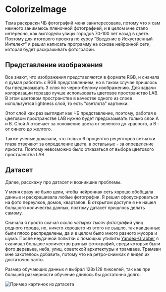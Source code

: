 # ColorizeImage
 Тема раскраски ЧБ фотографий меня заинтересовала, потому что я сам немного занимаюсь пленочной фотографией, и в целом мне стало интересно, как выглядели улицы городов 70-100 лет назад в цвете. Поэтому для итогового проекта по курсу "Введение в Искуственный Интелект" я решил написать программу на основе нейронной сети, которая будет раскрашивать фотографии.
## Представление изображения
Все знают, что изображения представляются в формате RGB, и сначала я думал работать с RGB представлением, но в таком случае пришлось бы предсказывать 3 слоя по черно-белому изображению. Для задачи колоризации гораздо лучше использовать цветовое пространство LAB.
В этом цветовом пространстве в качестве одного из слоев используется lightness слой, то есть “светлота” картинки.

Этот слой как раз выглядит как ЧБ представление, поэтому, работая в цветовом пространстве LAB нужно будет предсказывать только слои A и B.
Слой А отвечает за положение цвета от зеленого до красного, а B - от синего до желтого. 

Также ученые доказали, что только 6 процентов рецепторов сетчатки глаза отвечают за определение цвета, а остальные - за определение яркости. Поэтому невозможно было отказаться от выбора цветового пространства LAB.
## Датасет
Далее, расскажу про датасет и возникшие проблемы. 

У меня сразу не было цели, чтобы нейронная сеть хорошо обобщала данные и раскрашивала любые фотографии. Я решил сфокусироваться на фото переулков, домов, кварталов. В открытом доступе я не нашел большого количества данных, поэтому датасет пришлось делать самому.

Сначала я просто скачал около *четырех тысяч фотографий* улиц родного города, но, ничего хорошего из этого не вышло, так как данные были плохо распределены, да и в целом было много разного мусора и шума. После неудачной попытки с помощью утилиты [Yandex-Grabber](http://ufahameleon.ru/soft.aspx?id=2) я скачивал большое количество разных фотографий, среди которых были фото деревьев, неба, улиц, советской архитектуры и трамваев. Трамваи мне захотелось добавить, потому что на ретро-снимках я видел их достаточно часто.

Размер обучающих данных я выбрал 128x128 пикселей, так как при большей размерности обучение длилось бы достаточно долго. 

![Пример картинок из датасета](https://drive.google.com/file/d/1tzdBLuodmnJYfIBBeZ1gMbckDM2j2bLf/view?usp=sharing)
